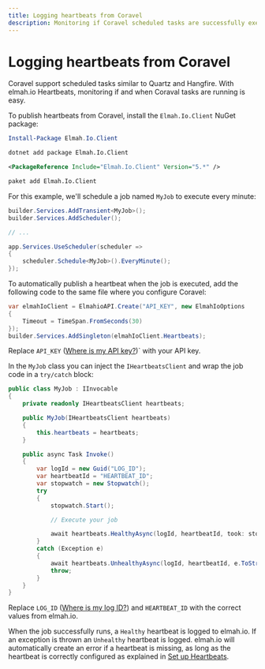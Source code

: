 ```yaml
---
title: Logging heartbeats from Coravel
description: Monitoring if Coravel scheduled tasks are successfully executed or even run can be a challenge. With elmah.io Heartbeats, we provide monitoring.
---
```


# Logging heartbeats from Coravel

Coravel support scheduled tasks similar to Quartz and Hangfire. With elmah.io Heartbeats, monitoring if and when Coraval tasks are running is easy.

To publish heartbeats from Coravel, install the `Elmah.Io.Client` NuGet package:

```powershell fct_label="Package Manager"
Install-Package Elmah.Io.Client
```
```cmd fct_label=".NET CLI"
dotnet add package Elmah.Io.Client
```
```xml fct_label="PackageReference"
<PackageReference Include="Elmah.Io.Client" Version="5.*" />
```
```xml fct_label="Paket CLI"
paket add Elmah.Io.Client
```

For this example, we'll schedule a job named `MyJob` to execute every minute:

```csharp
builder.Services.AddTransient<MyJob>();
builder.Services.AddScheduler();

// ...

app.Services.UseScheduler(scheduler =>
{
    scheduler.Schedule<MyJob>().EveryMinute();
});
```

To automatically publish a heartbeat when the job is executed, add the following code to the same file where you configure Coravel:

```csharp
var elmahIoClient = ElmahioAPI.Create("API_KEY", new ElmahIoOptions
{
    Timeout = TimeSpan.FromSeconds(30)
});
builder.Services.AddSingleton(elmahIoClient.Heartbeats);
```

Replace `API_KEY` ([Where is my API key?](https://docs.elmah.io/where-is-my-api-key/))` with your API key.

In the `MyJob` class you can inject the `IHeartbeatsClient` and wrap the job code in a `try/catch` block:

```csharp
public class MyJob : IInvocable
{
    private readonly IHeartbeatsClient heartbeats;

    public MyJob(IHeartbeatsClient heartbeats)
    {
        this.heartbeats = heartbeats;
    }

    public async Task Invoke()
    {
        var logId = new Guid("LOG_ID");
        var heartbeatId = "HEARTBEAT_ID";
        var stopwatch = new Stopwatch();
        try
        {
            stopwatch.Start();

            // Execute your job

            await heartbeats.HealthyAsync(logId, heartbeatId, took: stopwatch.ElapsedMilliseconds);
        }
        catch (Exception e)
        {
            await heartbeats.UnhealthyAsync(logId, heartbeatId, e.ToString(), took: stopwatch.ElapsedMilliseconds);
            throw;
        }
    }
}
```

Replace `LOG_ID` ([Where is my log ID?](https://docs.elmah.io/where-is-my-log-id/)) and `HEARTBEAT_ID` with the correct values from elmah.io.

When the job successfully runs, a `Healthy` heartbeat is logged to elmah.io. If an exception is thrown an `Unhealthy` heartbeat is logged. elmah.io will automatically create an error if a heartbeat is missing, as long as the heartbeat is correctly configured as explained in [Set up Heartbeats](https://docs.elmah.io/setup-heartbeats/).